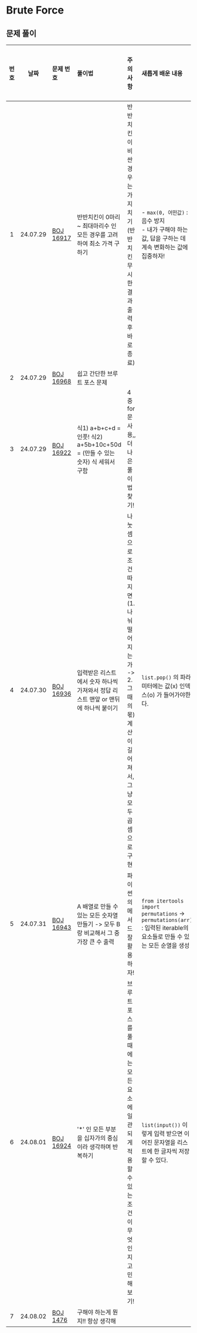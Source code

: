 # Brute Force

## 문제 풀이

| 번호 |    날짜    | 문제 번호                                              | 풀이법                                                         | 주의사항                                                            | 새롭게 배운 내용                                                                                          | 다시 풀어보기 |
|:--:|:--------:|:---------------------------------------------------|:------------------------------------------------------------|:----------------------------------------------------------------|:---------------------------------------------------------------------------------------------------|:-------:|
| 1  | 24.07.29 | [BOJ 16917](https://www.acmicpc.net/problem/16917) | 반반치킨이 0마리 ~ 최대마리수 인 모든 경우를 고려하여 최소 가격 구하기                   | 반반치킨이 비싼 경우는 가지치기 (반반치킨 무시한 결과 출력 후 바로 종료)                      | - `max(0, 어떤값)` : 음수 방지  <br> - 내가 구해야 하는 값, 답을 구하는 데 계속 변화하는 값에 집중하자!                             |         |
| 2  | 24.07.29 | [BOJ 16968](https://www.acmicpc.net/problem/16968) | 쉽고 간단한 브루트 포스 문제                                            |                                                                 |                                                                                                    |         |
| 3  | 24.07.29 | [BOJ 16922](https://www.acmicpc.net/problem/16922) | 식1) a+b+c+d = 인풋!  식2) a+5b+10c+50d = (만들 수 있는 숫자) 식 세워서 구함 | 4중 for문 사용,, 더 나은 풀이법 찾기!                                       |                                                                                                    |         |
| 4  | 24.07.30 | [BOJ 16936](https://www.acmicpc.net/problem/16936) | 입력받은 리스트에서 숫자 하나씩 가져와서 정답 리스트 맨앞 or 맨뒤에 하나씩 붙이기             | 나눗셈으로 조건 따지면 (1. 나눠 떨어지는가 -> 2. 그 때의 몫) 계산이 길어져서, 그냥 모두 곱셈으로 구현 | `list.pop()` 의 파라미터에는 값(x) 인덱스(o) 가 들어가야한다.                                                        |         |
| 5  | 24.07.31 | [BOJ 16943](https://www.acmicpc.net/problem/16943) | A 배열로 만들 수 있는 모든 숫자열 만들기 -> 모두 B랑 비교해서 그 중 가장 큰 수 출력        | 파이썬의 메서드 잘 활용하자!                                                | `from itertools import permutations` -> `permutations(arr)` : 입력된 iterable의 요소들로 만들 수 있는 모든 순열을 생성 |         |
| 6  | 24.08.01 | [BOJ 16924](https://www.acmicpc.net/problem/16924) | '*' 인 모든 부분을 십자가의 중심이라 생각하며 반복하기                            | 브루트 포스를 풀 때에는 모든 요소에 일관되게 적용할 수 있는 조건이 무엇인지 고민해보기!              | `list(input())` 이렇게 입력 받으면 이어진 문자열을 리스트에 한 글자씩 저장할 수 있다.                                           |    ✅    |
| 7  | 24.08.02 | [BOJ 1476](https://www.acmicpc.net/problem/1476)   | 구해야 하는게 뭔지!! 항상 생각해                                         |                                                                 |                                                                                                    |         |
